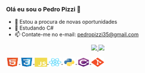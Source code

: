 ### Olá eu sou o Pedro Pizzi 👋

- 🔭 Estou a procura de novas oportunidades
- 🌱 Estudando C#
- 📫 Contate-me no e-mail: pedropizzi35@gmail.com

<div align="center">
  <a href="https://github.com/Pedro-Pizzi">
  <img height="170em" src="https://github-readme-stats.vercel.app/api?username=pedro-pizzi&show_icons=true&theme=dark&include_all_commits=true&count_private=true"/>
  <img height="170em" src="https://github-readme-stats.vercel.app/api/top-langs/?username=pedro-pizzi&layout=compact&langs_count=7&theme=dark"/>
</div>
  
  <div style="display: inline_block"><br>
  <img align="center" alt="Pedro-HTML" height="25" width="35" src="https://raw.githubusercontent.com/devicons/devicon/master/icons/html5/html5-original.svg">
  <img align="center" alt="Pedro-CSS" height="25" width="35" src="https://raw.githubusercontent.com/devicons/devicon/master/icons/css3/css3-original.svg">
  <img align="center" alt="Pedro-Js" height="25" width="35" src="https://raw.githubusercontent.com/devicons/devicon/master/icons/javascript/javascript-plain.svg">
  <img align="center" alt="Pedro-React" height="25" width="35" src="https://raw.githubusercontent.com/devicons/devicon/master/icons/react/react-original.svg">
  <img align="center" alt="Pedro-Python" height="25" width="35" src="https://raw.githubusercontent.com/devicons/devicon/master/icons/python/python-original.svg">
  <img align="center" alt="Pedro-Csharp" height="25" width="35" src="https://raw.githubusercontent.com/devicons/devicon/master/icons/csharp/csharp-original.svg">
  <img align="center" alt="Pedro-Git" height="25" width="35" src="https://github.com/devicons/devicon/blob/master/icons/git/git-original.svg">
 
</div>
  

  
  


